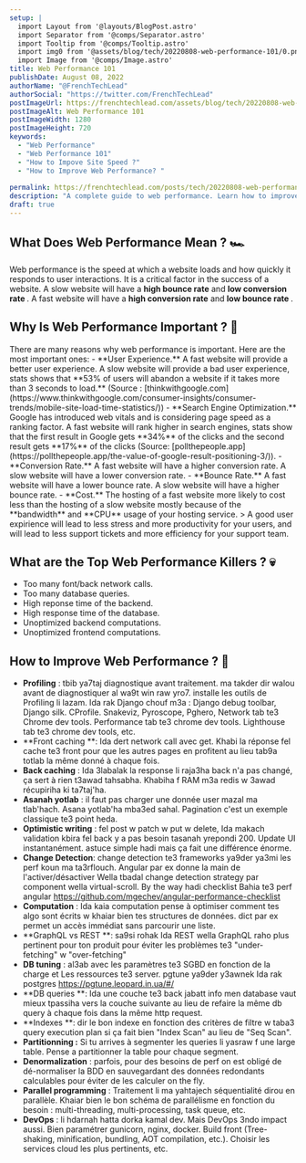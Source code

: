 ```yaml
---
setup: |
  import Layout from '@layouts/BlogPost.astro'
  import Separator from '@comps/Separator.astro'
  import Tooltip from '@comps/Tooltip.astro'
  import img0 from '@assets/blog/tech/20220808-web-performance-101/0.png'
  import Image from '@comps/Image.astro'
title: Web Performance 101
publishDate: August 08, 2022
authorName: "@FrenchTechLead"
authorSocial: "https://twitter.com/FrenchTechLead"
postImageUrl: https://frenchtechlead.com/assets/blog/tech/20220808-web-performance-101/0.png
postImageAlt: Web Performance 101
postImageWidth: 1280
postImageHeight: 720
keywords:
  - "Web Performance"
  - "Web Performance 101"
  - "How to Impove Site Speed ?"
  - "How to Improve Web Performance? "
  
permalink: https://frenchtechlead.com/posts/tech/20220808-web-performance-101/
description: "A complete guide to web performance. Learn how to improve your site speed and web performance by applying the best practices."
draft: true
---
```


<h2>What Does Web Performance Mean ? 🏎️</h2>

Web performance is the speed at which a website loads and how quickly it responds to user interactions. It is a critical factor in the success of a website. A slow website will have a **high bounce rate** and **low conversion rate <Tooltip txt='A conversion is the general term for a visitor completing a site goal, like subscibing or buying a product ...' />**. A fast website will have a **high conversion rate** and **low bounce rate <Tooltip txt='Bounce Rate is defined as the percentage of visitors that leave a webpage without taking any action' />**.

<Separator/>



<h2>Why Is Web Performance Important ? 🤔</h2>
There are many reasons why web performance is important. Here are the most important ones:
- **User Experience.** A fast website will provide a better user experience. A slow website will provide a bad user experience, stats shows that **53% of users will abandon a website if it takes more than 3 seconds to load.** (Source : [thinkwithgoogle.com](https://www.thinkwithgoogle.com/consumer-insights/consumer-trends/mobile-site-load-time-statistics/))
- **Search Engine Optimization.** Google has introduced web vitals <Tooltip txt='Web vitals are a set of metrics that measure the user experience of a website'/> and is considering page speed as a ranking factor. A fast website will rank higher in search engines, stats show that the first result in Google gets **34%** of the clicks and the second result gets **17%** of the clicks (Source: [pollthepeople.app](https://pollthepeople.app/the-value-of-google-result-positioning-3/)).
- **Conversion Rate.** A fast website will have a higher conversion rate. A slow website will have a lower conversion rate.
- **Bounce Rate.** A fast website will have a lower bounce rate. A slow website will have a higher bounce rate.
- **Cost.** The hosting of a fast website more likely to cost less than the hosting of a slow website mostly because of the **bandwidth** and **CPU** usage of your hosting service.
> A good user expirience will lead to less stress and more productivity for your users, and will lead to less support tickets and more efficiency for your support team.

<Separator/>

<h2>What are the Top Web Performance Killers ? 💀</h2>

- Too many font/back network calls.
- Too many database queries.
- High reponse time of the backend.
- High response time of the database.
- Unoptimized backend computations.
- Unoptimized frontend computations.

<Separator/>

## How to Improve Web Performance ? 🚀

* **Profiling** : tbib ya7taj diagnostique avant traitement. ma takder dir walou avant de diagnostiquer al wa9t win raw yro7. installe les outils de Profiling li lazam. Ida rak Django chouf m3a : Django debug toolbar, Django silk. CProfile. Snakeviz, Pyroscope, Pghero, Network tab te3 Chrome dev tools. Performance tab te3 chrome dev tools. Lighthouse tab te3 chrome dev tools, etc.
* **Front caching **: Ida dert network call avec get. Khabi la réponse fel cache te3 front pour que les autres pages en profitent au lieu tab9a totlab la même donné à chaque fois. 
* **Back caching** : Ida 3labalak la response li raja3ha back n'a pas changé, ça sert à rien t3awad tahsabha. Khabiha f RAM m3a redis w 3awad récupiriha ki ta7taj'ha.
* **Asanah yotlab** : il faut pas charger une donnée user mazal ma tlab'hach. Asana yotlab'ha mba3ed sahal. Pagination c'est un exemple classique te3 point heda.
* **Optimistic writing** : fel post w patch w put w delete, Ida makach validation kbira fel back y a pas besoin tasanah yrepondi 200. Update UI instantanément. astuce simple hadi mais ça fait une différence énorme.
* **Change Detection**: change detection te3 frameworks ya9der ya3mi les perf koun ma ta3rflouch. Angular par ex donne la main de l'activer/désactiver Wella tbadal change detection strategy par component wella virtual-scroll. By the way hadi checklist Bahia te3 perf angular https://github.com/mgechev/angular-performance-checklist
* **Computation** : Ida kaia computation pense à optimiser comment tes algo sont écrits w khaiar bien tes structures de données. dict par ex permet un accès immédiat sans parcourir une liste.
* **GraphQL vs REST **: sa9si rohak Ida REST wella GraphQL raho plus pertinent pour ton produit pour éviter les problèmes te3 "under-fetching" w "over-fetching"
* **DB tuning** : al3ab avec les paramètres te3 SGBD en fonction de la charge et Les ressources te3 server. pgtune ya9der y3awnek Ida rak postgres https://pgtune.leopard.in.ua/#/
* **DB queries **: Ida une couche te3 back jabatt info men database vaut mieux tpassiha vers la couche suivante au lieu de refaire la même db query à chaque fois dans la même http request. 
* **Indexes **: dir le bon indexe en fonction des critères de filtre w taba3 query execution plan si ça fait bien "Index Scan" au lieu de "Seq Scan".
* **Partitionning :** Si tu arrives à segmenter les queries li yasraw f une large table. Pense a partitionner la table pour chaque segment.
* **Denormalization** : parfois, pour des besoins de perf on est obligé de dé-normaliser la BDD en sauvegardant des données redondants calculables pour éviter de les calculer on the fly.
* **Parallel programming** : Traitement li ma yahtajech séquentialité dirou en parallèle. Khaiar bien le bon schéma de parallélisme en fonction du besoin : multi-threading, multi-processing, task queue, etc.
* **DevOps** : li hdarnah hatta dorka kamal dev. Mais DevOps 3ndo impact aussi. Bien paramétrer gunicorn, nginx, docker. Build front (Tree-shaking, minification, bundling, AOT compilation, etc.). Choisir les services cloud les plus pertinents, etc.